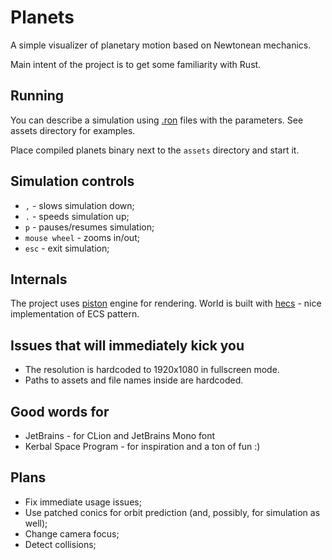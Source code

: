 # Planets

A simple visualizer of planetary motion based on Newtonean mechanics.

Main intent of the project is to get some familiarity with Rust.

## Running

You can describe a simulation using [.ron](https://github.com/ron-rs/ron) files with the parameters.
See assets directory for examples.

Place compiled planets binary next to the `assets` directory and start it.

## Simulation controls

* `,` - slows simulation down;
* `.` - speeds simulation up;
* `p` - pauses/resumes simulation;
* `mouse wheel` - zooms in/out;
* `esc` - exit simulation;

## Internals

The project uses [piston](https://www.piston.rs/) engine for rendering.
World is built with [hecs](https://github.com/Ralith/hecs) - nice implementation of ECS pattern.

## Issues that will immediately kick you

* The resolution is hardcoded to 1920x1080 in fullscreen mode.
* Paths to assets and file names inside are hardcoded.

## Good words for

* JetBrains - for CLion and JetBrains Mono font
* Kerbal Space Program - for inspiration and a ton of fun :)

## Plans

* Fix immediate usage issues;
* Use patched conics for orbit prediction (and, possibly, for simulation as well);
* Change camera focus;
* Detect collisions;
